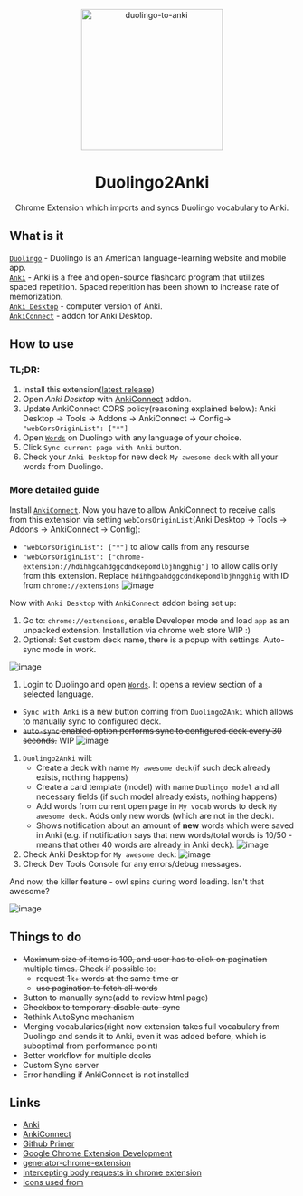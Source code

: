 <p align="center">
<img src="https://i.imgur.com/iyrxIH4.png" width="250" alt="duolingo-to-anki">
</p>
<h1 align="center">
Duolingo2Anki
</h1>
<p align="center">
Chrome Extension which imports and syncs Duolingo vocabulary to Anki.
</p>

## What is it  
[`Duolingo`](https://www.duolingo.com/) - Duolingo is an American language-learning website and mobile app.  
[`Anki`](https://apps.ankiweb.net/) - Anki is a free and open-source flashcard program that utilizes spaced repetition. Spaced repetition has been shown to increase rate of memorization.  
[`Anki Desktop`](https://apps.ankiweb.net/) - computer version of Anki.  
[`AnkiConnect`](https://foosoft.net/projects/anki-connect/) - addon for Anki Desktop.  
## How to use
### TL;DR:
1. Install this extension([latest release](https://github.com/pavelgordon/duolingo2anki-chrome-extension/releases/))
1. Open _Anki Desktop_ with [AnkiConnect](https://foosoft.net/projects/anki-connect/) addon.
1. Update AnkiConnect CORS policy(reasoning explained below):  Anki Desktop -> Tools -> Addons -> AnkiConnect -> Config->
```"webCorsOriginList": ["*"]```
1. Open [`Words`](https://www.duolingo.com/words) on Duolingo with any language of your choice.
1. Click `Sync current page with Anki` button. 
1. Check your `Anki Desktop` for new deck `My awesome deck` with all your words from Duolingo.
### More detailed guide
Install [`AnkiConnect`](https://foosoft.net/projects/anki-connect/). Now you have to allow AnkiConnect to receive calls from this extension via setting `webCorsOriginList`(Anki Desktop -> Tools -> Addons -> AnkiConnect -> Config): 
- `"webCorsOriginList": ["*"]` to allow calls from any resourse
- `"webCorsOriginList": ["chrome-extension://hdihhgoahdggcdndkepomdlbjhngghig"]` to allow calls only from this extension. Replace `hdihhgoahdggcdndkepomdlbjhngghig` with ID from `chrome://extensions`
![image](https://user-images.githubusercontent.com/2462444/80809999-2b538980-8bc3-11ea-9dcc-3bb347e75fbb.png)  

Now with `Anki Desktop` with `AnkiConnect` addon being set up: 
1. Go to: `chrome://extensions`, enable Developer mode and load `app` as an unpacked extension. Installation via chrome web store WIP :)
1. Optional: Set custom deck name, there is a popup with settings. Auto-sync mode in work.

![image](https://i.imgur.com/anAxetJ.png)
1. Login to Duolingo and open [`Words`](https://www.duolingo.com/words). It opens a review section of a selected language. 
- `Sync with Anki` is a new button coming from `Duolingo2Anki` which allows to manually sync to configured deck.
- ~~`auto-sync` enabled option performs sync to configured deck every 30 seconds.~~ WIP
![image](https://i.imgur.com/BUDbm2G.png)
1. `Duolingo2Anki` will:
    -  Create a deck with name `My awesome deck`(if such deck already exists, nothing happens)
    -  Create a card template (model) with name `Duolingo model` and all necessary fields (if such model already exists, nothing happens)
    -  Add words from current open page in `My vocab` words to deck `My awesome deck`. Adds only new words (which are not in the deck).  
    -  Shows notification about an amount of **new** words which were saved in Anki (e.g. if notification says that new words/total words is 10/50 - means that other 40 words are already in Anki deck).
![image](https://i.imgur.com/n406kZV.jpg)
1. Check Anki Desktop for `My awesome deck`: 
![image](https://i.imgur.com/cdwCZ67.png)
1. Check Dev Tools Console for any errors/debug messages.  

And now, the killer feature -  owl spins during word loading. Isn't that awesome?  

![image](https://i.imgur.com/ATG2JET.gif)

## Things to do
- ~~Maximum size of items is 100, and user has to click on pagination multiple times. Check if possible to:~~
  - ~~request 1k+ words at the same time or~~
  - ~~use pagination to fetch all words~~
 - ~~Button to manually sync(add to review html page)~~
 - ~~Checkbox to temporary disable auto-sync~~
- Rethink AutoSync mechanism
- Merging vocabularies(right now extension takes full vocabulary from Duolingo and sends it to Anki, even it was added before, which is suboptimal from performance point)
- Better workflow for multiple decks
- Custom Sync server
- Error handling if AnkiConnect is not installed
  
## Links
- [Anki](https://apps.ankiweb.net)
- [AnkiConnect](https://foosoft.net/projects/anki-connect/)
- [Github Primer](https://primer.style/css/getting-started])
- [Google Chrome Extension Development](http://developer.chrome.com/extensions/devguide.html)
- [generator-chrome-extension](https://github.com/yeoman/generator-chrome-extension)
- [Intercepting body requests in chrome extension](https://medium.com/better-programming/chrome-extension-intercepting-and-reading-the-body-of-http-requests-dd9ebdf2348b)
- [Icons used from](https://www.flaticon.com/)



